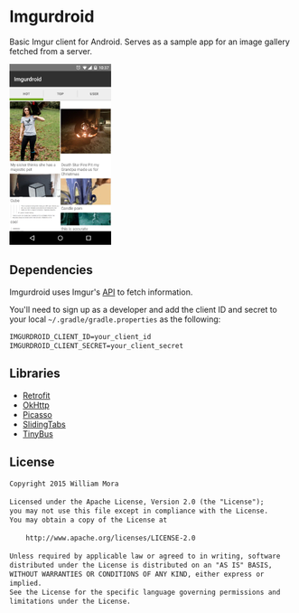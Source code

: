 # Imgurdroid
Basic Imgur client for Android. Serves as a sample app for an image gallery fetched from a server.

<img src="art/screenshot_1.png" width=180>

## Dependencies
Imgurdroid uses Imgur's [API](https://api.imgur.com/) to fetch information.

You'll need to sign up as a developer and add the client ID and secret to your local
`~/.gradle/gradle.properties` as the following:

```
IMGURDROID_CLIENT_ID=your_client_id
IMGURDROID_CLIENT_SECRET=your_client_secret
```

## Libraries
* [Retrofit](http://square.github.io/retrofit/)
* [OkHttp](http://square.github.io/okhttp/)
* [Picasso](http://square.github.io/picasso/)
* [SlidingTabs](https://github.com/nispok/slidingtabs)
* [TinyBus](https://github.com/beworker/tinybus)

## License
    Copyright 2015 William Mora

    Licensed under the Apache License, Version 2.0 (the "License");
    you may not use this file except in compliance with the License.
    You may obtain a copy of the License at

        http://www.apache.org/licenses/LICENSE-2.0

    Unless required by applicable law or agreed to in writing, software
    distributed under the License is distributed on an "AS IS" BASIS,
    WITHOUT WARRANTIES OR CONDITIONS OF ANY KIND, either express or implied.
    See the License for the specific language governing permissions and
    limitations under the License.